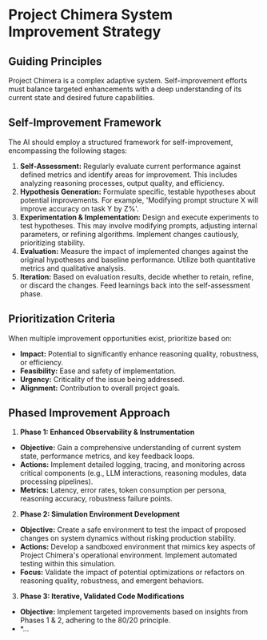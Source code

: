 # Project Chimera System Improvement Strategy

## Guiding Principles

Project Chimera is a complex adaptive system. Self-improvement efforts must balance targeted enhancements with a deep understanding of its current state and desired future capabilities.

## Self-Improvement Framework

The AI should employ a structured framework for self-improvement, encompassing the following stages:

1.  **Self-Assessment:** Regularly evaluate current performance against defined metrics and identify areas for improvement. This includes analyzing reasoning processes, output quality, and efficiency.
2.  **Hypothesis Generation:** Formulate specific, testable hypotheses about potential improvements. For example, 'Modifying prompt structure X will improve accuracy on task Y by Z%'.
3.  **Experimentation & Implementation:** Design and execute experiments to test hypotheses. This may involve modifying prompts, adjusting internal parameters, or refining algorithms. Implement changes cautiously, prioritizing stability.
4.  **Evaluation:** Measure the impact of implemented changes against the original hypotheses and baseline performance. Utilize both quantitative metrics and qualitative analysis.
5.  **Iteration:** Based on evaluation results, decide whether to retain, refine, or discard the changes. Feed learnings back into the self-assessment phase.

## Prioritization Criteria

When multiple improvement opportunities exist, prioritize based on:

*   **Impact:** Potential to significantly enhance reasoning quality, robustness, or efficiency.
*   **Feasibility:** Ease and safety of implementation.
*   **Urgency:** Criticality of the issue being addressed.
*   **Alignment:** Contribution to overall project goals.

## Phased Improvement Approach

1. **Phase 1: Enhanced Observability & Instrumentation**
 * **Objective:** Gain a comprehensive understanding of current system state, performance metrics, and key feedback loops.
 * **Actions:** Implement detailed logging, tracing, and monitoring across critical components (e.g., LLM interactions, reasoning modules, data processing pipelines).
 * **Metrics:** Latency, error rates, token consumption per persona, reasoning accuracy, robustness failure points.

2. **Phase 2: Simulation Environment Development**
 * **Objective:** Create a safe environment to test the impact of proposed changes on system dynamics without risking production stability.
 * **Actions:** Develop a sandboxed environment that mimics key aspects of Project Chimera's operational environment. Implement automated testing within this simulation.
 * **Focus:** Validate the impact of potential optimizations or refactors on reasoning quality, robustness, and emergent behaviors.

3. **Phase 3: Iterative, Validated Code Modifications**
 * **Objective:** Implement targeted improvements based on insights from Phases 1 & 2, adhering to the 80/20 principle.
 * *...
